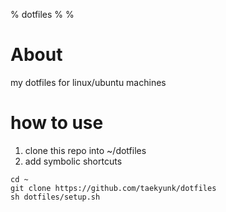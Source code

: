 % dotfiles
%
%

# About
my dotfiles for linux/ubuntu machines

# how to use

1. clone this repo into ~/dotfiles
2. add symbolic shortcuts

````
cd ~
git clone https://github.com/taekyunk/dotfiles
sh dotfiles/setup.sh
````

